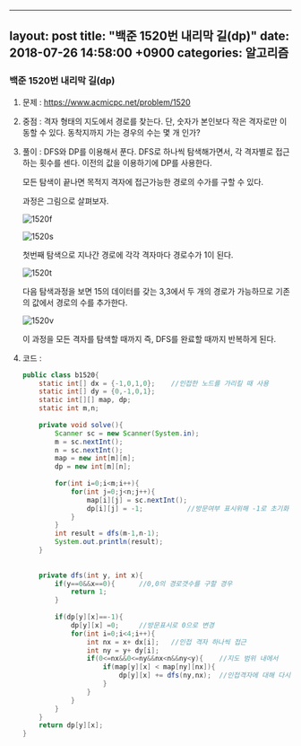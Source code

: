 
---
layout: post
title:  "백준 1520번 내리막 길(dp)"
date:   2018-07-26 14:58:00 +0900
categories: 알고리즘
---
### 백준 1520번 내리막 길(dp)

1. 문제 : https://www.acmicpc.net/problem/1520

2. 중점 : 격자 형태의 지도에서 경로를 찾는다. 단, 숫자가 본인보다 작은 격자로만 이동할 수 있다. 동착지까지 가는 경우의 수는 몇 개 인가? 

3. 풀이 :  DFS와 DP를 이용해서 푼다. DFS로 하나씩 탐색해가면서, 각 격자별로 접근하는 횟수를 센다. 이전의 값을 이용하기에 DP를 사용한다.

   모든 탐색이 끝나면 목적지 격자에 접근가능한 경로의 수가를 구할 수 있다.

   과정은 그림으로 살펴보자.

   ![1520f](C:\Users\msi\Documents\GitHub\girafaa.github.io\_posts\img\algorithm\1520f.PNG)

   ![1520s](C:\Users\msi\Documents\GitHub\girafaa.github.io\_posts\img\algorithm\1520s.PNG)

   첫번째 탐색으로 지나간 경로에 각각 격자마다 경로수가 1이 된다.

   ![1520t](C:\Users\msi\Documents\GitHub\girafaa.github.io\_posts\img\algorithm\1520t.PNG)

   다음 탐색과정을 보면 15의 데이터를 갖는 3,3에서 두 개의 경로가 가능하므로 기존의 값에서 경로의 수를 추가한다. 

   ![1520v](C:\Users\msi\Documents\GitHub\girafaa.github.io\_posts\img\algorithm\1520v.png)

   이 과정을 모든 격자를 탐색할 때까지 즉, DFS를 완료할 때까지 반복하게 된다. 

4. 코드 : 

   ```java
   public class b1520{
       static int[] dx = {-1,0,1,0};	//인접한 노드를 가리킬 때 사용
       static int[] dy = {0,-1,0,1};
       static int[][] map, dp;
       static int m,n;
       
       private void solve(){
           Scanner sc = new Scanner(System.in);
           m = sc.nextInt();
           n = sc.nextInt();
           map = new int[m][n];
           dp = new int[m][n];
           
           for(int i=0;i<m;i++){
               for(int j=0;j<n;j++){
                   map[i][j] = sc.nextInt();
                   dp[i][j] = -1;			//방문여부 표시위해 -1로 초기화
               }
           }
           int result = dfs(m-1,n-1);
           System.out.println(result);
       }
       
       
       private dfs(int y, int x){
           if(y==0&&x==0){		//0,0의 경로갯수를 구할 경우
               return 1;
           }
           
           if(dp[y][x]==-1){
               dp[y][x] =0;		//방문표시로 0으로 변경
               for(int i=0;i<4;i++){
                   int nx = x+ dx[i];	//인접 격자 하나씩 접근
                   int ny = y+ dy[i];
                   if(0<=nx&&0<=ny&&nx<n&&ny<y){	//지도 범위 내에서
                       if(map[y][x] < map[ny][nx]){
                           dp[y][x] += dfs(ny,nx);	//인접격자에 대해 다시 탐색(재귀)
                       }
                   }
               }
           }
       }
       return dp[y][x];
   }
   ```

   

